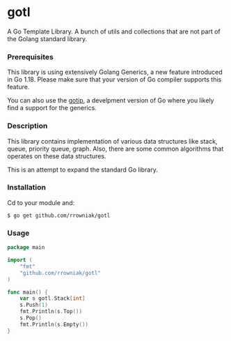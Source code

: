 # gotl
A Go Template Library. A bunch of utils and collections that are not part of the Golang standard library.

### Prerequisites

This library is using extensively Golang Generics, a new feature introduced in Go 1.18. Please make sure that your version of Go compiler supports this feature.

You can also use the [gotip](https://pkg.go.dev/golang.org/dl/gotip), a develpment version of Go where you likely find a support for the generics.

### Description

This library contains implementation of various data structures like stack, queue, priority queue, graph. Also, there are some common algorithms that operates on these data structures.

This is an attempt to expand the standard Go library.

### Installation
Cd to your module and:
```shell
$ go get github.com/rrowniak/gotl
```

### Usage
```go
package main

import (
	"fmt"
	"github.com/rrowniak/gotl"
)

func main() {
	var s gotl.Stack[int]
	s.Push(1)
	fmt.Println(s.Top())
	s.Pop()
	fmt.Println(s.Empty())
}
```